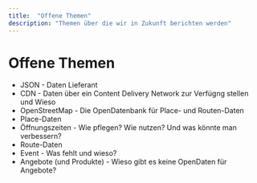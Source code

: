 ```yaml
---
title:  "Offene Themen"
description: "Themen über die wir in Zukunft berichten werden"
---
```


# Offene Themen

* JSON - Daten Lieferant
* CDN - Daten über ein Content Delivery Network zur Verfügng stellen und Wieso
* OpenStreetMap - Die OpenDatenbank für Place- und Routen-Daten
* Place-Daten
* Öffnungszeiten - Wie pflegen? Wie nutzen? Und was könnte man verbessern?
* Route-Daten
* Event - Was fehlt und wieso?
* Angebote (und Produkte) - Wieso gibt es keine OpenDaten für Angebote?